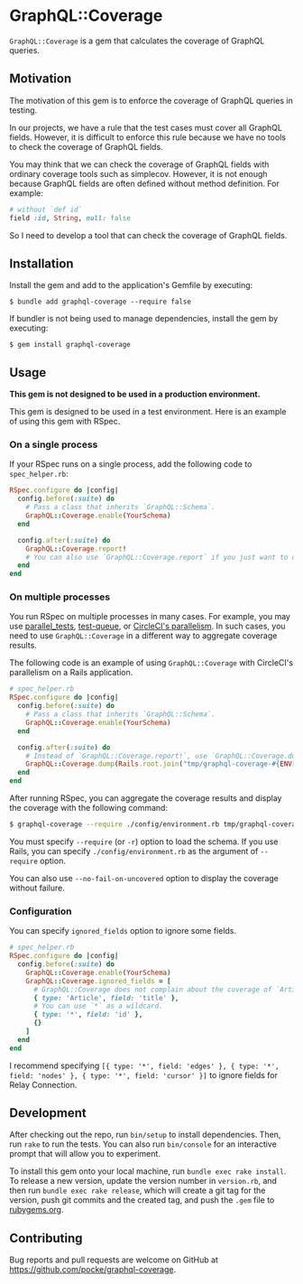 # GraphQL::Coverage

`GraphQL::Coverage` is a gem that calculates the coverage of GraphQL queries.

## Motivation

The motivation of this gem is to enforce the coverage of GraphQL queries in testing.

In our projects, we have a rule that the test cases must cover all GraphQL fields. However, it is difficult to enforce this rule because we have no tools to check the coverage of GraphQL fields.

You may think that we can check the coverage of GraphQL fields with ordinary coverage tools such as simplecov. However, it is not enough because GraphQL fields are often defined without method definition. For example:

```ruby
# without `def id`
field :id, String, null: false
```

So I need to develop a tool that can check the coverage of GraphQL fields.

## Installation

Install the gem and add to the application's Gemfile by executing:

```
$ bundle add graphql-coverage --require false
```

If bundler is not being used to manage dependencies, install the gem by executing:

```
$ gem install graphql-coverage
```

## Usage

**This gem is not designed to be used in a production environment.**

This gem is designed to be used in a test environment. Here is an example of using this gem with RSpec.

### On a single process

If your RSpec runs on a single process, add the following code to `spec_helper.rb`:

```ruby
RSpec.configure do |config|
  config.before(:suite) do
    # Pass a class that inherits `GraphQL::Schema`.
    GraphQL::Coverage.enable(YourSchema)
  end

  config.after(:suite) do
    GraphQL::Coverage.report!
    # You can also use `GraphQL::Coverage.report` if you just want to display the report without failure.
  end
end
```

### On multiple processes

You run RSpec on multiple processes in many cases. For example, you may use [parallel_tests](https://github.com/grosser/parallel_tests), [test-queue](https://github.com/tmm1/test-queue), or [CircleCI's parallelism](https://circleci.com/docs/parallelism-faster-jobs/).
In such cases, you need to use `GraphQL::Coverage` in a different way to aggregate coverage results.

The following code is an example of using `GraphQL::Coverage` with CircleCI's parallelism on a Rails application.

```ruby
# spec_helper.rb
RSpec.configure do |config|
  config.before(:suite) do
    # Pass a class that inherits `GraphQL::Schema`.
    GraphQL::Coverage.enable(YourSchema)
  end

  config.after(:suite) do
    # Instead of `GraphQL::Coverage.report!`, use `GraphQL::Coverage.dump` to dump the coverage result to a file.
    GraphQL::Coverage.dump(Rails.root.join("tmp/graphql-coverage-#{ENV['CIRCLE_NODE_INDEX']}.json"))
  end
end
```

After running RSpec, you can aggregate the coverage results and display the coverage with the following command:

```sh
$ graphql-coverage --require ./config/environment.rb tmp/graphql-coverage-*.json
```

You must specify `--require` (or `-r`) option to load the schema. If you use Rails, you can specify `./config/environment.rb` as the argument of `--require` option.

You can also use `--no-fail-on-uncovered` option to display the coverage without failure.

### Configuration

You can specify `ignored_fields` option to ignore some fields.

```ruby
# spec_helper.rb
RSpec.configure do |config|
  config.before(:suite) do
    GraphQL::Coverage.enable(YourSchema)
    GraphQL::Coverage.ignored_fields = [
      # GraphQL::Coverage does not complain about the coverage of `Article`'s `title` field.
      { type: 'Article', field: 'title' },
      # You can use `*` as a wildcard.
      { type: '*', field: 'id' },
      {}
    ]
  end
end
```

I recommend specifying `[{ type: '*', field: 'edges' }, { type: '*', field: 'nodes' }, { type: '*', field: 'cursor' }]` to ignore fields for Relay Connection.

## Development

After checking out the repo, run `bin/setup` to install dependencies. Then, run `rake` to run the tests. You can also run `bin/console` for an interactive prompt that will allow you to experiment.

To install this gem onto your local machine, run `bundle exec rake install`. To release a new version, update the version number in `version.rb`, and then run `bundle exec rake release`, which will create a git tag for the version, push git commits and the created tag, and push the `.gem` file to [rubygems.org](https://rubygems.org).

## Contributing

Bug reports and pull requests are welcome on GitHub at https://github.com/pocke/graphql-coverage.

